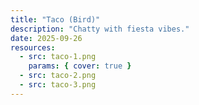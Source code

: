 ```yaml
---
title: "Taco (Bird)"
description: "Chatty with fiesta vibes."
date: 2025-09-26
resources:
  - src: taco-1.png
    params: { cover: true }
  - src: taco-2.png
  - src: taco-3.png
---
```

